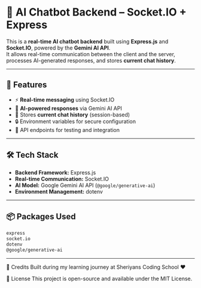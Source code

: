 # 💬 AI Chatbot Backend – Socket.IO + Express

This is a **real-time AI chatbot backend** built using **Express.js** and **Socket.IO**, powered by the **Gemini AI API**.  
It allows real-time communication between the client and the server, processes AI-generated responses, and stores **current chat history**.

---

## 🚀 Features
- ⚡ **Real-time messaging** using Socket.IO
- 🤖 **AI-powered responses** via Gemini AI API
- 📝 Stores **current chat history** (session-based)
- 🔒 Environment variables for secure configuration
- 📡 API endpoints for testing and integration

---

## 🛠️ Tech Stack
- **Backend Framework:** Express.js
- **Real-time Communication:** Socket.IO
- **AI Model:** Google Gemini AI API (`@google/generative-ai`)
- **Environment Management:** dotenv

---

## 📦 Packages Used
```bash
express
socket.io
dotenv
@google/generative-ai
```
------------------------------------

🙌 Credits
Built during my learning journey at Sheriyans Coding School ❤️

📜 License
This project is open-source and available under the MIT License.